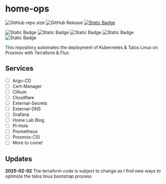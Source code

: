 # home-ops

![GitHub repo size](https://img.shields.io/github/repo-size/alexrf45/home-ops) ![GitHub Release](https://img.shields.io/github/v/release/alexrf45/home-ops) [![Static Badge](https://img.shields.io/badge/blog-homelab.fr3d.dev-blue?style=plastic&link=https%3A%2F%2Fhomelab.fr3d.dev)](https://homelab.fr3d.dev)

![Static Badge](https://img.shields.io/badge/talos-v1.9.1-orange?style=plastic&logo=Talos&logoColor=%23FF7300) ![Static Badge](https://img.shields.io/badge/k8s-v1.32.0-blue?style=plastic&logo=Kubernetes&logoColor=%23326CE5&logoSize=auto) ![Static Badge](https://img.shields.io/badge/flux-v2.4.0-blue?style=plastic&logo=flux&logoSize=auto&link=https%3A%2F%2Fhomelab.fr3d.dev) ![Static Badge](https://img.shields.io/badge/terraform-v1.10.2-purple?style=plastic&logo=terraform&color=%237B42BC) ![Static Badge](https://img.shields.io/badge/proxmox-v8.3.4-orange?style=plastic&logo=proxmox&logoSize=auto&link=https%3A%2F%2Fhomelab.fr3d.dev)

This repository automates the deployment of Kubernetes & Talos Linux on Proxmox with Terraform & Flux

## Services

- [ ] Argo-CD
- [ ] Cert-Manager
- [ ] Cillium
- [ ] Cloudflare
- [ ] External-Secrets
- [ ] External-DNS
- [ ] Grafana
- [ ] Home Lab Blog
- [ ] Pi-Hole
- [ ] Prometheus
- [ ] Proxmox-CSI
- [ ] More to come!

## Updates

**2025-02-02** The terraform code is subject to change as I find
new ways to optimize the talos linux bootstrap process
